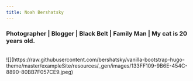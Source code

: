 ```yaml
---
title: Noah Bershatsky
---
```


### Photographer | Blogger | Black Belt | Family Man | My cat is 20 years old.
<div>&nbsp;</div>
![](https://raw.githubusercontent.com/bershatsky/vanilla-bootstrap-hugo-theme/master/exampleSite/resources/_gen/images/133FF109-9B6E-454C-8890-80BB7F057CE9.jpeg)
